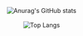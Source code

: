 <div align="center">
  <img src="https://github-readme-stats-alpha-jet-72.vercel.app/api?username=xPretti&show_icons=true&theme=transparent&border_color=FFFFFF00&locale=en" alt="Anurag's GitHub stats" />
  <br><br>
  <img src="https://github-readme-stats-alpha-jet-72.vercel.app/api/top-langs/?username=xPretti&layout=compact&show_icons=true&theme=transparent&border_color=FFFFFF00&locale=en" alt="Top Langs" />
</div>
